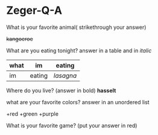 # Zeger-Q-A
What is your favorite animal( strikethrough your answer)

~~kangoeroe~~

What are you eating tonight?
 answer in a table and in _italic_

|what|im|eating|
|---|---|---|
|im|eating|_lasagna_|

Where do you live? (answer in bold)
__hasselt__

what are your favorite colors? 
answer in an unordered list

+red
+green
+purple

What is your favorite game? (put your answer in red)



